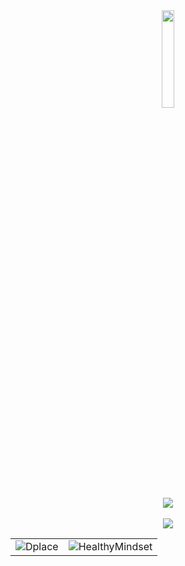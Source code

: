 <div align="center">
   <a href='https://www.figma.com/proto/qz8k6QPvRqlpSG5KjuLtd2/Portfolio'>
        <img src="https://user-images.githubusercontent.com/94204560/228659183-bf7b8217-a654-4383-8927-6f5714584226.png" width=20% height=20%>
  </a>
  <div align="center">
 
   <img src="https://user-images.githubusercontent.com/94204560/228668125-6f0bf25b-e39b-4bdb-a23b-6cf458a6bc7f.png">
</div>

 </div>

</br>




<div align="center">
  <a href="https://www.figma.com/proto/qz8k6QPvRqlpSG5KjuLtd2/Portfolio">
      <img src="https://user-images.githubusercontent.com/94204560/253392928-8eb81eb6-ff51-460b-a703-cdc25faafd81.png">
  </a>
</div>




<table>
  <tr>
    <td><img src="https://user-images.githubusercontent.com/94204560/228683807-ea31989e-adb6-40f5-b1e0-0e72d3807b40.png" alt="Dplace" /></td>
    <td><img src="https://user-images.githubusercontent.com/94204560/228684877-d2dc1ea7-b798-490e-8363-243f9113a566.png" alt="HealthyMindset" /></td>
  </tr>
</table>

</br>
